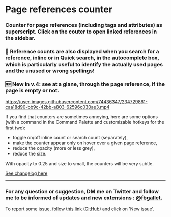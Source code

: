 # Page references counter

### Counter for page references (including tags and attributes) as superscript. Click on the couter to open linked references in the sidebar.
### 🔎 Reference counts are also displayed when you search for a reference, inline or in Quick search, in the autocomplete box, which is particularly useful to identify the actually used pages and the unused or wrong spellings!
### 🆕 New in v.4: see at a glane, through the page reference, if the page is empty or not.

https://user-images.githubusercontent.com/74436347/234729861-caa18d90-bb9c-42bb-a803-62596c030ae3.mp4

If you find that counters are sometimes annoying, here are some options (with a command in the Command Palette and customizable hotkeys for the first two):
- toggle on/off inline count or search count (separately),
- make the counter appear only on hover over a given page reference,
- reduce the opacity (more or less grey),
- reduce the size.

With opacity to 0.25 and size to small, the counters will be very subtle.

[See changelog here](https://github.com/fbgallet/roam-extension-ref-count/blob/main/CHANGELOG.md)

---

### For any question or suggestion, DM me on **Twitter** and follow me to be informed of updates and new extensions : [@fbgallet](https://twitter.com/fbgallet).
To report some issue, follow [this link (GitHub)](https://github.com/fbgallet/roam-extension-ref-count/issues) and click on 'New issue'.
